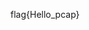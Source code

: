 <!--
 * @Author: y3s
 * @LastEditors: y3s
 * @email: y3sss@foxmail.com
 * @Date: 2022-05-01 12:15:08
 * @LastEditTime: 2022-05-02 10:42:10
 * @motto: keep learning makes u strong
-->
flag{Hello_pcap}